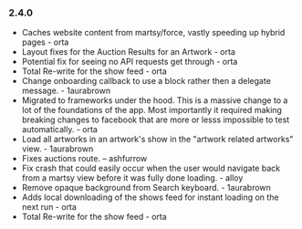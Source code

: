 ### 2.4.0

* Caches website content from martsy/force, vastly speeding up hybrid pages - orta
* Layout fixes for the Auction Results for an Artwork - orta
* Potential fix for seeing no API requests get through - orta
* Total Re-write for the show feed - orta
* Change onboarding callback to use a block rather then a delegate message. - 1aurabrown
* Migrated to frameworks under the hood. This is a massive change to a lot
  of the foundations of the app. Most importantly it required making breaking 
  changes to facebook that are more or lesss impossible to test automatically. - orta
* Load all artworks in an artwork's show in the "artwork related artworks" view. - 1aurabrown
* Fixes auctions route. – ashfurrow
* Fix crash that could easily occur when the user would navigate back from a martsy view before it was fully done loading. - alloy
* Remove opaque background from Search keyboard. - 1aurabrown
* Adds local downloading of the shows feed for instant loading on the next run - orta
* Total Re-write for the show feed - orta
